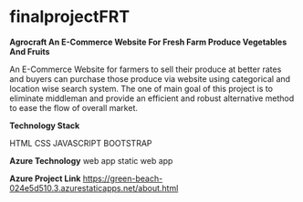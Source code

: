 # finalprojectFRT
**Agrocraft An E-Commerce Website For Fresh Farm Produce Vegetables And Fruits**

An E-Commerce Website for farmers to sell their produce at better rates and buyers can purchase those produce via website using categorical and location wise search system. The one of main goal of this project is to eliminate middleman and provide an efficient and robust alternative method to ease the flow of overall market.

**Technology Stack**

HTML
CSS
JAVASCRIPT
BOOTSTRAP

**Azure Technology**
web app 
static web app

**Azure Project Link**
https://green-beach-024e5d510.3.azurestaticapps.net/about.html
